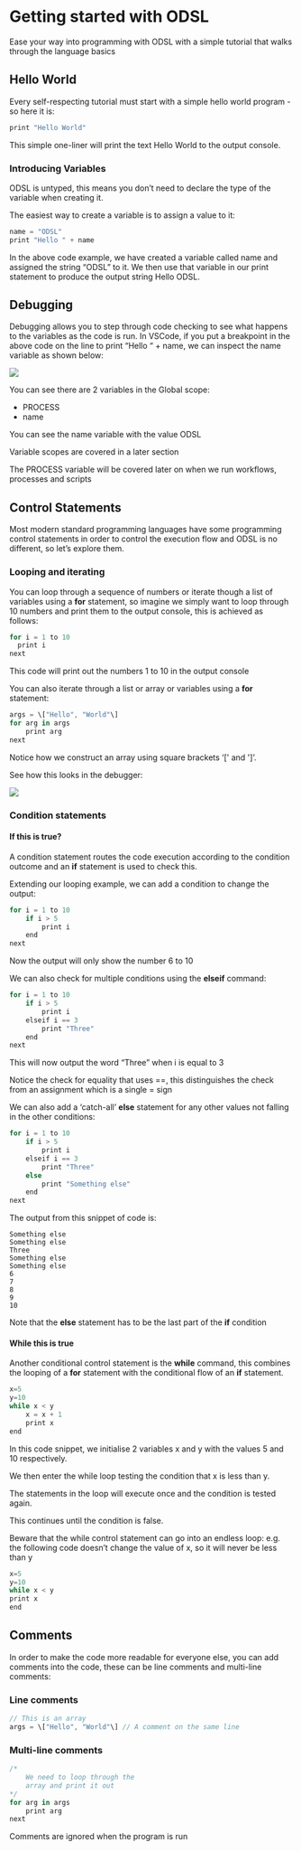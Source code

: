 Getting started with ODSL
=========================

Ease your way into programming with ODSL with a simple tutorial that walks through the language basics

## Hello World

Every self-respecting tutorial must start with a simple hello world program - so here it is:

```js
print "Hello World"
```

This simple one-liner will print the text Hello World to the output console.

### Introducing Variables

ODSL is untyped, this means you don’t need to declare the type of the variable when creating it.

The easiest way to create a variable is to assign a value to it:

```js
name = "ODSL"
print "Hello " + name
```

In the above code example, we have created a variable called name and assigned the string “ODSL” to it. We then use that variable in our print statement to produce the output string Hello ODSL.

## Debugging

Debugging allows you to step through code checking to see what happens to the variables as the code is run. In VSCode, if you put a breakpoint in the above code on the line to print “Hello “ + name, we can inspect the name variable as shown below:

![](/attachments/33242/65909.png)

You can see there are 2 variables in the Global scope:

*   PROCESS    
*   name
    

You can see the name variable with the value ODSL

Variable scopes are covered in a later section

The PROCESS variable will be covered later on when we run workflows, processes and scripts

## Control Statements

Most modern standard programming languages have some programming control statements in order to control the execution flow and ODSL is no different, so let’s explore them.

### Looping and iterating

You can loop through a sequence of numbers or iterate though a list of variables using a **for** statement, so imagine we simply want to loop through 10 numbers and print them to the output console, this is achieved as follows:

```js
for i = 1 to 10
  print i
next
```

This code will print out the numbers 1 to 10 in the output console

You can also iterate through a list or array or variables using a **for** statement:

```js
args = \["Hello", "World"\]
for arg in args
    print arg
next
```

Notice how we construct an array using square brackets ‘\[' and '\]’.

See how this looks in the debugger:

![](/attachments/33242/262392.png)

### Condition statements

#### If this is true?

A condition statement routes the code execution according to the condition outcome and an **if** statement is used to check this.

Extending our looping example, we can add a condition to change the output:

```js
for i = 1 to 10
    if i > 5
        print i
    end
next
```

Now the output will only show the number 6 to 10

We can also check for multiple conditions using the **elseif** command:

```js
for i = 1 to 10
    if i > 5
        print i
    elseif i == 3
        print "Three"
    end
next
```

This will now output the word “Three” when i is equal to 3

Notice the check for equality that uses ==, this distinguishes the check from an assignment which is a single = sign

We can also add a ‘catch-all’ **else** statement for any other values not falling in the other conditions:

```js
for i = 1 to 10
    if i > 5
        print i
    elseif i == 3
        print "Three"
    else
        print "Something else"
    end
next
```

The output from this snippet of code is:

```
Something else
Something else
Three
Something else
Something else
6
7
8
9
10
```

Note that the **else** statement has to be the last part of the **if** condition

#### While this is true

Another conditional control statement is the **while** command, this combines the looping of a **for** statement with the conditional flow of an **if** statement.

```js
x=5
y=10
while x < y
    x = x + 1
    print x
end
```

In this code snippet, we initialise 2 variables x and y with the values 5 and 10 respectively.

We then enter the while loop testing the condition that x is less than y.

The statements in the loop will execute once and the condition is tested again.

This continues until the condition is false.

Beware that the while control statement can go into an endless loop: e.g. the following code doesn’t change the value of x, so it will never be less than y

```js
x=5  
y=10  
while x < y  
print x  
end
```

## Comments

In order to make the code more readable for everyone else, you can add comments into the code, these can be line comments and multi-line comments:

### Line comments

```js
// This is an array
args = \["Hello", "World"\] // A comment on the same line
```

### Multi-line comments

```js
/*
    We need to loop through the
    array and print it out
*/
for arg in args
    print arg
next
```

Comments are ignored when the program is run
